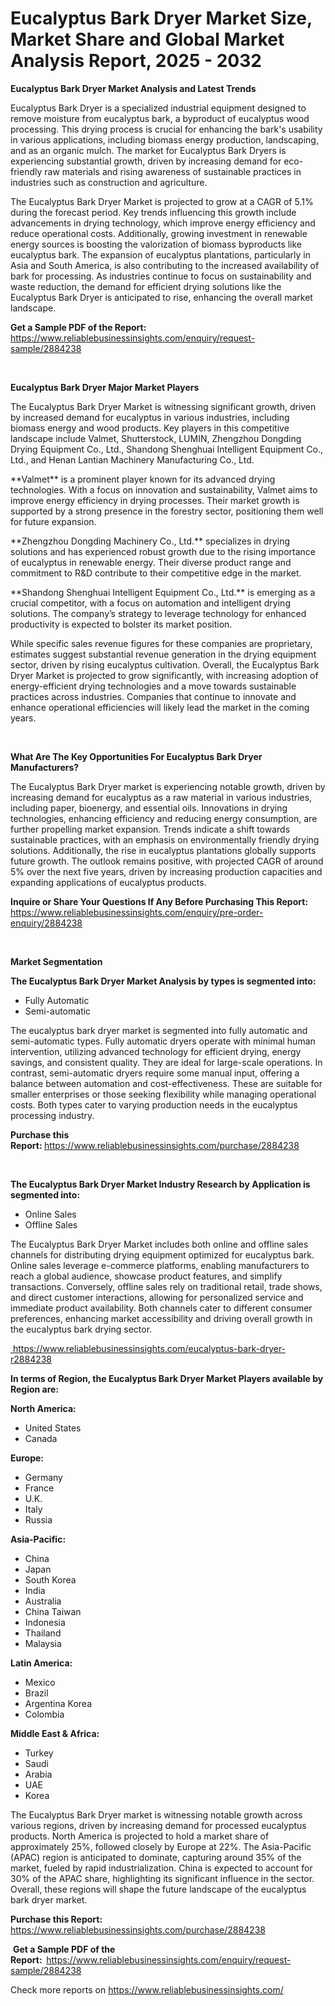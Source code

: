 <p><h1>Eucalyptus Bark Dryer Market Size, Market Share and Global Market Analysis Report, 2025 - 2032</h1></p><p><strong>Eucalyptus Bark Dryer Market Analysis and Latest Trends</strong></p>
<p><p>Eucalyptus Bark Dryer is a specialized industrial equipment designed to remove moisture from eucalyptus bark, a byproduct of eucalyptus wood processing. This drying process is crucial for enhancing the bark's usability in various applications, including biomass energy production, landscaping, and as an organic mulch. The market for Eucalyptus Bark Dryers is experiencing substantial growth, driven by increasing demand for eco-friendly raw materials and rising awareness of sustainable practices in industries such as construction and agriculture.</p><p>The Eucalyptus Bark Dryer Market is projected to grow at a CAGR of 5.1% during the forecast period. Key trends influencing this growth include advancements in drying technology, which improve energy efficiency and reduce operational costs. Additionally, growing investment in renewable energy sources is boosting the valorization of biomass byproducts like eucalyptus bark. The expansion of eucalyptus plantations, particularly in Asia and South America, is also contributing to the increased availability of bark for processing. As industries continue to focus on sustainability and waste reduction, the demand for efficient drying solutions like the Eucalyptus Bark Dryer is anticipated to rise, enhancing the overall market landscape.</p></p>
<p><strong>Get a Sample PDF of the Report:&nbsp;</strong> <a href="https://www.reliablebusinessinsights.com/enquiry/request-sample/2884238?utm_campaign=2215&utm_medium=2&utm_source=Github&utm_content=ia&utm_term=13032025&utm_id=eucalyptus-bark-dryer">https://www.reliablebusinessinsights.com/enquiry/request-sample/2884238</a></p>
<p>&nbsp;</p>
<p><strong>Eucalyptus Bark Dryer Major Market Players</strong></p>
<p><p>The Eucalyptus Bark Dryer Market is witnessing significant growth, driven by increased demand for eucalyptus in various industries, including biomass energy and wood products. Key players in this competitive landscape include Valmet, Shutterstock, LUMIN, Zhengzhou Dongding Drying Equipment Co., Ltd., Shandong Shenghuai Intelligent Equipment Co., Ltd., and Henan Lantian Machinery Manufacturing Co., Ltd.</p><p>**Valmet** is a prominent player known for its advanced drying technologies. With a focus on innovation and sustainability, Valmet aims to improve energy efficiency in drying processes. Their market growth is supported by a strong presence in the forestry sector, positioning them well for future expansion.</p><p>**Zhengzhou Dongding Machinery Co., Ltd.** specializes in drying solutions and has experienced robust growth due to the rising importance of eucalyptus in renewable energy. Their diverse product range and commitment to R&D contribute to their competitive edge in the market.</p><p>**Shandong Shenghuai Intelligent Equipment Co., Ltd.** is emerging as a crucial competitor, with a focus on automation and intelligent drying solutions. The company’s strategy to leverage technology for enhanced productivity is expected to bolster its market position.</p><p>While specific sales revenue figures for these companies are proprietary, estimates suggest substantial revenue generation in the drying equipment sector, driven by rising eucalyptus cultivation. Overall, the Eucalyptus Bark Dryer Market is projected to grow significantly, with increasing adoption of energy-efficient drying technologies and a move towards sustainable practices across industries. Companies that continue to innovate and enhance operational efficiencies will likely lead the market in the coming years.</p></p>
<p>&nbsp;</p>
<p><strong>What Are The Key Opportunities For Eucalyptus Bark Dryer Manufacturers?</strong></p>
<p><p>The Eucalyptus Bark Dryer market is experiencing notable growth, driven by increasing demand for eucalyptus as a raw material in various industries, including paper, bioenergy, and essential oils. Innovations in drying technologies, enhancing efficiency and reducing energy consumption, are further propelling market expansion. Trends indicate a shift towards sustainable practices, with an emphasis on environmentally friendly drying solutions. Additionally, the rise in eucalyptus plantations globally supports future growth. The outlook remains positive, with projected CAGR of around 5% over the next five years, driven by increasing production capacities and expanding applications of eucalyptus products.</p></p>
<p><strong>Inquire or Share Your Questions If Any Before Purchasing This Report:</strong> <a href="https://www.reliablebusinessinsights.com/enquiry/pre-order-enquiry/2884238?utm_campaign=2215&utm_medium=2&utm_source=Github&utm_content=ia&utm_term=13032025&utm_id=eucalyptus-bark-dryer">https://www.reliablebusinessinsights.com/enquiry/pre-order-enquiry/2884238</a></p>
<p>&nbsp;</p>
<p><strong>Market Segmentation</strong></p>
<p><strong>The Eucalyptus Bark Dryer Market Analysis by types is segmented into:</strong></p>
<p><ul><li>Fully Automatic</li><li>Semi-automatic</li></ul></p>
<p><p>The eucalyptus bark dryer market is segmented into fully automatic and semi-automatic types. Fully automatic dryers operate with minimal human intervention, utilizing advanced technology for efficient drying, energy savings, and consistent quality. They are ideal for large-scale operations. In contrast, semi-automatic dryers require some manual input, offering a balance between automation and cost-effectiveness. These are suitable for smaller enterprises or those seeking flexibility while managing operational costs. Both types cater to varying production needs in the eucalyptus processing industry.</p></p>
<p><strong>Purchase this Report:&nbsp;</strong><a href="https://www.reliablebusinessinsights.com/purchase/2884238?utm_campaign=2215&utm_medium=2&utm_source=Github&utm_content=ia&utm_term=13032025&utm_id=eucalyptus-bark-dryer">https://www.reliablebusinessinsights.com/purchase/2884238</a></p>
<p>&nbsp;</p>
<p><strong>The Eucalyptus Bark Dryer Market Industry Research by Application is segmented into:</strong></p>
<p><ul><li>Online Sales</li><li>Offline Sales</li></ul></p>
<p><p>The Eucalyptus Bark Dryer Market includes both online and offline sales channels for distributing drying equipment optimized for eucalyptus bark. Online sales leverage e-commerce platforms, enabling manufacturers to reach a global audience, showcase product features, and simplify transactions. Conversely, offline sales rely on traditional retail, trade shows, and direct customer interactions, allowing for personalized service and immediate product availability. Both channels cater to different consumer preferences, enhancing market accessibility and driving overall growth in the eucalyptus bark drying sector.</p></p>
<p><a href="https://www.reliablebusinessinsights.com/eucalyptus-bark-dryer-r2884238?utm_campaign=2215&utm_medium=2&utm_source=Github&utm_content=ia&utm_term=13032025&utm_id=eucalyptus-bark-dryer">&nbsp;https://www.reliablebusinessinsights.com/eucalyptus-bark-dryer-r2884238</a></p>
<p><strong>In terms of Region, the Eucalyptus Bark Dryer Market Players available by Region are:</strong></p>
<p>
    <p> <strong> North America: </strong>
        <ul>
            <li>United States</li>
            <li>Canada</li>
        </ul>
        </p> 
    <p> <strong> Europe: </strong>
        <ul>
            <li>Germany</li>
            <li>France</li>
            <li>U.K.</li>
            <li>Italy</li>
            <li>Russia</li>
        </ul>
        </p> 
    <p> <strong> Asia-Pacific: </strong>
        <ul>
            <li>China</li>
            <li>Japan</li>
            <li>South Korea</li>
            <li>India</li>
            <li>Australia</li>
            <li>China Taiwan</li>
            <li>Indonesia</li>
            <li>Thailand</li>
            <li>Malaysia</li>
        </ul>
        </p> 
    <p> <strong> Latin America: </strong>
        <ul>
            <li>Mexico</li>
            <li>Brazil</li>
            <li>Argentina Korea</li>
            <li>Colombia</li>
        </ul>
        </p> 
    <p> <strong> Middle East & Africa: </strong>
        <ul>
            <li>Turkey</li>
            <li>Saudi</li>
            <li>Arabia</li>
            <li>UAE</li>
            <li>Korea</li>
        </ul>
    </p>
    </p>
<p><p>The Eucalyptus Bark Dryer market is witnessing notable growth across various regions, driven by increasing demand for processed eucalyptus products. North America is projected to hold a market share of approximately 25%, followed closely by Europe at 22%. The Asia-Pacific (APAC) region is anticipated to dominate, capturing around 35% of the market, fueled by rapid industrialization. China is expected to account for 30% of the APAC share, highlighting its significant influence in the sector. Overall, these regions will shape the future landscape of the eucalyptus bark dryer market.</p></p>
<p><strong>Purchase this Report: </strong><a href="https://www.reliablebusinessinsights.com/purchase/2884238?utm_campaign=2215&utm_medium=2&utm_source=Github&utm_content=ia&utm_term=13032025&utm_id=eucalyptus-bark-dryer">https://www.reliablebusinessinsights.com/purchase/2884238</a></p>
<p>&nbsp;<strong>Get a Sample PDF of the Report:&nbsp;&nbsp;</strong><a href="https://www.reliablebusinessinsights.com/enquiry/request-sample/2884238?utm_campaign=2215&utm_medium=2&utm_source=Github&utm_content=ia&utm_term=13032025&utm_id=eucalyptus-bark-dryer">https://www.reliablebusinessinsights.com/enquiry/request-sample/2884238</a></p>
<p><strong></strong></p>
<p>Check more reports on <a href="https://www.reliablebusinessinsights.com/?utm_campaign=2215&utm_medium=2&utm_source=Github&utm_content=ia&utm_term=13032025&utm_id=eucalyptus-bark-dryer">https://www.reliablebusinessinsights.com/</a></p>